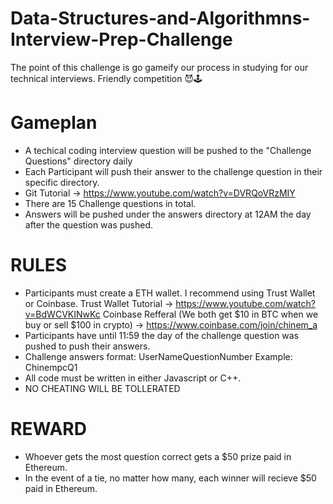 # Data-Structures-and-Algorithmns-Interview-Prep-Challenge

The point of this challenge is go gameify our process in studying for our technical interviews. 
Friendly competition 😈🕹️

# Gameplan
* A techical coding interview question will be pushed to the "Challenge Questions" directory daily
* Each Participant will push their answer to the challenge question in their specific directory. 
*	Git Tutorial -> https://www.youtube.com/watch?v=DVRQoVRzMIY 
* There are 15 Challenge questions in total.
* Answers will be pushed under the answers directory at 12AM the day after the question was pushed. 

# RULES
* Participants must create a ETH wallet. I recommend using Trust Wallet or Coinbase. 
	Trust Wallet Tutorial -> https://www.youtube.com/watch?v=BdWCVKINwKc
	Coinbase Refferal (We both get $10 in BTC when we buy or sell $100 in crypto) -> https://www.coinbase.com/join/chinem_a
* Participants have until 11:59 the day of the challenge question was pushed to push their answers. 
* Challenge answers format: UserNameQuestionNumber 
	Example: ChinempcQ1
* All code must be written in either Javascript or C++.
* NO CHEATING WILL BE TOLLERATED

# REWARD
* Whoever gets the most question correct gets a $50 prize paid in Ethereum.
* In the event of a tie, no matter how many, each winner will recieve $50 paid in Ethereum.
